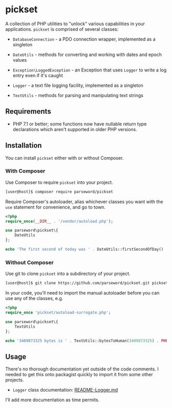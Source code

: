 # pickset
A collection of PHP utilities to "unlock" various capabilities in your 
applications. `pickset` is comprised of several classes:

* `DatabaseConnection` - a PDO connection wrapper, implemented as a singleton

* `DateUtils` - methods for converting and working with dates and epoch values

* `Exception\LoggedException` - an Exception that uses `Logger` to write a log 
entry even if it's caught

* `Logger` - a text file logging facility, implemented as a singleton

* `TextUtils` - methods for parsing and manipulating text strings

## Requirements

* PHP 7.1 or better; some functions now have nullable return type declarations 
which aren't supported in older PHP versions.

## Installation

You can install `pickset` either with or without Composer.

### With Composer

Use Composer to require `pickset` into your project.

```bash
[user@host]$ composer require parseword/pickset
```

Require Composer's autoloader, alias whichever classes you want with the `use` 
statement for convenience, and go to town.

```php
<?php
require_once(__DIR__ . '/vendor/autoload.php');

use parseword\pickset\{
    DateUtils
};

echo 'The first second of today was ' . DateUtils::firstSecondOfDay() . PHP_EOL;
```

### Without Composer

Use git to clone `pickset` into a subdirectory of your project.

```bash
[user@host]$ git clone https://github.com/parseword/pickset.git pickset
```

In your code, you'll need to import the manual autoloader before you can use 
any of the classes, e.g.

```php
<?php
require_once 'pickset/autoload-surrogate.php';

use parseword\pickset\{
    TextUtils
};

echo '3409873325 bytes is ' . TextUtils::bytesToHuman(3409873325) . PHP_EOL;
```

## Usage

There's no thorough documentation yet outside of the code comments. I needed 
to get this onto packagist quickly to import it from some other projects.

* `Logger` class documentation: [README-Logger.md](https://github.com/parseword/pickset/blob/master/README-Logger.md)

I'll add more documentation as time permits.
